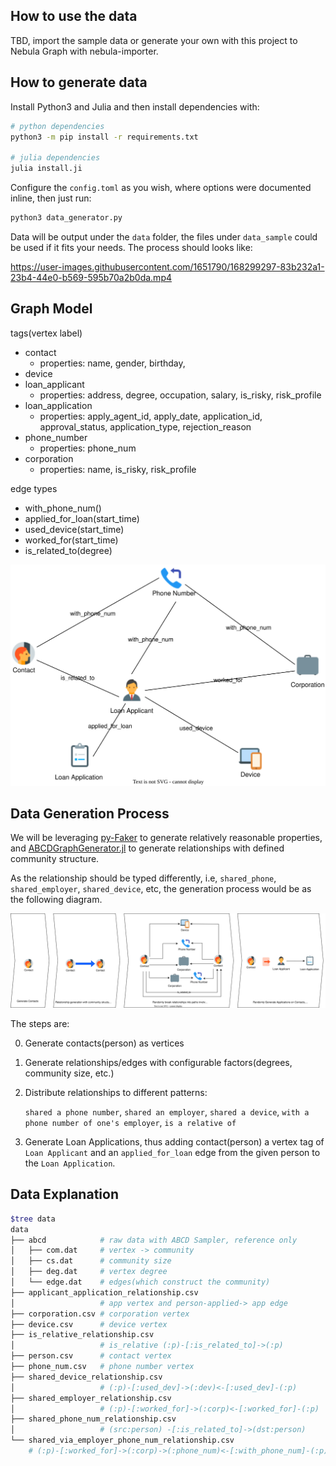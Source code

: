 ## How to use the data

TBD, import the sample data or generate your own with this project to Nebula Graph with nebula-importer.

## How to generate data

Install Python3 and Julia and then install dependencies with:

```bash
# python dependencies
python3 -m pip install -r requirements.txt

# julia dependencies
julia install.ji
```

Configure the `config.toml` as you wish, where options were documented inline, then just run:

```bash
python3 data_generator.py
```

Data will be output under the `data` folder, the files under `data_sample` could be used if it fits your needs. The process should looks like:

https://user-images.githubusercontent.com/1651790/168299297-83b232a1-23b4-44e0-b569-595b70a2b0da.mp4

## Graph Model

tags(vertex label)

- contact
  - properties: name, gender, birthday,
- device
- loan_applicant
  - properties: address, degree, occupation, salary, is_risky, risk_profile
- loan_application
  - properties: apply_agent_id, apply_date, application_id, approval_status, application_type, rejection_reason
- phone_number
  - properties: phone_num
- corporation
  - properties: name, is_risky, risk_profile

edge types

- with_phone_num()
- applied_for_loan(start_time)
- used_device(start_time)
- worked_for(start_time)
- is_related_to(degree)

![fraud_detection_graph_model](images/fraud_detection_graph_model.svg)

## Data Generation Process

We will be leveraging [py-Faker](https://github.com/joke2k/faker) to generate relatively reasonable properties, and [ABCDGraphGenerator.jl](https://github.com/bkamins/ABCDGraphGenerator.jl) to generate relationships with defined community structure.

As the relationship should be typed differently, i.e, `shared_phone`, `shared_employer`, `shared_device`, etc, the generation process would be as the following diagram.

![fraud_detection_data_gen_process](images/fraud_detection_data_gen_process.svg)

The steps are:

0. Generate contacts(person) as vertices

1. Generate relationships/edges with configurable factors(degrees, community size, etc.)

2. Distribute relationships to different patterns:

   `shared a phone number`, `shared an employer`,  `shared a device`, `with a phone number of one's employer`, `is a relative of`

3. Generate Loan Applications, thus adding contact(person) a vertex tag of `Loan Applicant` and an `applied_for_loan` edge from the given person to the `Loan Application`.



## Data Explanation

```bash
$tree data
data
├── abcd            # raw data with ABCD Sampler, reference only
│   ├── com.dat     # vertex -> community
│   ├── cs.dat      # community size
│   ├── deg.dat     # vertex degree
│   └── edge.dat    # edges(which construct the community)
├── applicant_application_relationship.csv
│                   # app vertex and person-applied-> app edge
├── corporation.csv # corporation vertex
├── device.csv      # device vertex
├── is_relative_relationship.csv
│                   # is_relative (:p)-[:is_related_to]->(:p)
├── person.csv      # contact vertex
├── phone_num.csv   # phone number vertex
├── shared_device_relationship.csv
│                   # (:p)-[:used_dev]->(:dev)<-[:used_dev]-(:p)
├── shared_employer_relationship.csv
│                   # (:p)-[:worked_for]->(:corp)<-[:worked_for]-(:p)
├── shared_phone_num_relationship.csv
│                   # (src:person) -[:is_related_to]->(dst:person)
└── shared_via_employer_phone_num_relationship.csv
    # (:p)-[:worked_for]->(:corp)->(:phone_num)<-[:with_phone_num]-(:p)
```

